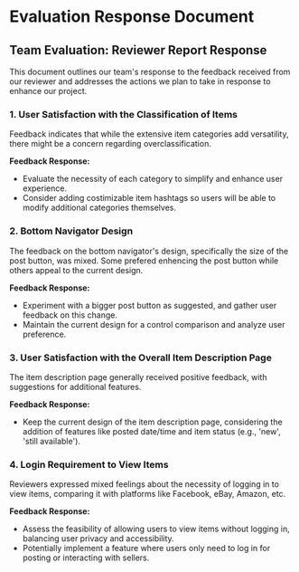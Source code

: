 # Evaluation Response Document

## Team Evaluation: Reviewer Report Response
This document outlines our team's response to the feedback received from our reviewer and addresses the actions we plan to take in response to enhance our project.

### 1. User Satisfaction with the Classification of Items
Feedback indicates that while the extensive item categories add versatility, there might be a concern regarding overclassification.

**Feedback Response:**
- Evaluate the necessity of each category to simplify and enhance user experience.
- Consider adding costimizable item hashtags so users will be able to modify additional categories themselves.
  
### 2. Bottom Navigator Design
The feedback on the bottom navigator's design, specifically the size of the post button, was mixed. Some prefered enhencing the post button while others appeal to the current design.

**Feedback Response:**
- Experiment with a bigger post button as suggested, and gather user feedback on this change.
- Maintain the current design for a control comparison and analyze user preference.

### 3. User Satisfaction with the Overall Item Description Page
The item description page generally received positive feedback, with suggestions for additional features.

**Feedback Response:**
- Keep the current design of the item description page, considering the addition of features like posted date/time and item status (e.g., 'new', 'still available').

### 4. Login Requirement to View Items
Reviewers expressed mixed feelings about the necessity of logging in to view items, comparing it with platforms like Facebook, eBay, Amazon, etc. 

**Feedback Response:**
- Assess the feasibility of allowing users to view items without logging in, balancing user privacy and accessibility.
- Potentially implement a feature where users only need to log in for posting or interacting with sellers.
